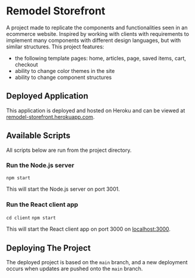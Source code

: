 
# Remodel Storefront

A project made to replicate the components and functionalities seen in an ecommerce website. Inspired by working with clients with requirements to implement many components with different design languages, but with similar structures. 
This project features:
- the following template pages: home, articles, page, saved items, cart, checkout
- ability to change color themes in the site
- ability to change component structures

## Deployed Application

This application is deployed and hosted on Heroku and can be viewed at 
[remodel-storefront.herokuapp.com](https://remodel-storefront.herokuapp.com/).

## Available Scripts

All scripts below are run from the project directory.

### Run the Node.js server

`npm start`

This will start the Node.js server on port 3001.

### Run the React client app

`cd client`
`npm start`

This will start the React client app on port 3000 on [localhost:3000](http://localhost:3000).

## Deploying The Project

The deployed project is based on the `main` branch, and a new deployment occurs when updates are pushed onto the `main` branch.
